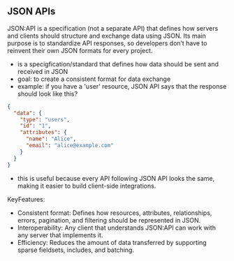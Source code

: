 <h2>JSON APIs</h2>

JSON:API is a specification (not a separate API) that defines how servers and clients should structure and exchange data using JSON. Its main purpose is to standardize API responses, so developers don’t have to reinvent their own JSON formats for every project.

- is a specigfication/standard that defines how data should be sent and received in JSON
- goal: to create a consistent format for data exchange
- example: if you have a 'user' resource, JSON API says that the response should look like this?

```json
{
  "data": {
    "type": "users",
    "id": "1",
    "attributes": {
      "name": "Alice",
      "email": "alice@example.com"
    }
  }
}
```

- this is useful because every API following JSON API looks the same, making it easier to build client-side integrations.

KeyFeatures:
- Consistent format: Defines how resources, attributes, relationships, errors, pagination, and filtering should be represented in JSON.
- Interoperability: Any client that understands JSON:API can work with any server that implements it.
- Efficiency: Reduces the amount of data transferred by supporting sparse fieldsets, includes, and batching.
